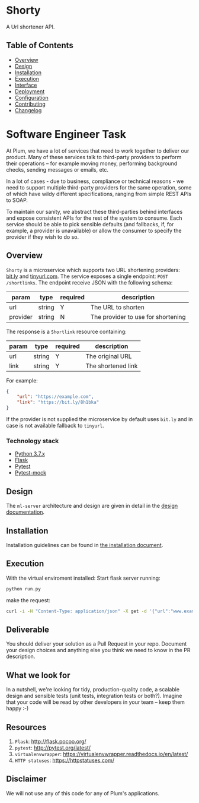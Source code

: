 # Shorty

A Url shortener API.


## Table of Contents

* [Overview](#overview)
* [Design](#design)
* [Installation](#installation)
* [Execution](#execution)
* [Interface](#interface)
* [Deployment](#-deployment)
* [Configuration](#-configuration)
* [Contributing](#-contributing)
* [Changelog](#-changelog)

Software Engineer Task
======================

At Plum, we have a lot of services that need to work together to deliver our product.
Many of these services talk to third-party providers to perform their operations – for
example moving money, performing background checks, sending messages or emails, etc.

In a lot of cases - due to business, compliance or technical reasons - we need to support
multiple third-party providers for the same operation, some of which have wildy different
specifications, ranging from simple REST APIs to SOAP.

To maintain our sanity, we abstract these third-parties behind interfaces and expose
consistent APIs for the rest of the system to consume. Each service should be able to
pick sensible defaults (and fallbacks, if, for example, a provider is unavailable) or
allow the consumer to specify the provider if they wish to do so.

Overview
-------

`Shorty` is a microservice which supports two URL shortening providers: [bit.ly](https://dev.bitly.com/) and [tinyurl.com](https://gist.github.com/MikeRogers0/2907534). The service exposes a single endpoint: `POST /shortlinks`. The endpoint receive
JSON with the following schema:

| param    | type   | required | description                        |
|----------|--------|----------|------------------------------------|
| url      | string | Y        | The URL to shorten                 |
| provider | string | N        | The provider to use for shortening |

The response is a `Shortlink` resource containing:

| param    | type   | required | description                        |
|----------|--------|----------|------------------------------------|
| url      | string | Y        | The original URL                   |
| link     | string | Y        | The shortened link                 |

For example:
```json
{
    "url": "https://example.com",
    "link": "https://bit.ly/8h1bka"
}
```

If the provider is not supplied the microservice by default uses `bit.ly` and in case is not available fallback to `tinyurl`.

### Technology stack

* [Python 3.7.x](https://www.python.org/)
* [Flask](https://flask.palletsprojects.com/en/1.1.x/)
* [Pytest](https://docs.pytest.org/en/stable/)
* [Pytest-mock](https://github.com/pytest-dev/pytest-mock/)

## Design

The `ml-server` architecture and design are given in detail in the [design documentation](docs/design.md). 


## Installation

Installation guidelines can be found in [the installation document](docs/installation.md).


## Execution

With the virtual enviroment installed:
Start flask server running:

```Python
python run.py
```
make the request:

```bash
curl -i -H "Content-Type: application/json" -X get -d '{"url":"www.example.com", "provider": "tinyurl"}' http://127.0.0.1:5000/shortlinks
```

Deliverable
-----------

You should deliver your solution as a Pull Request in your repo. Document your design choices and anything else you think we need to know in the PR description.

What we look for
----------------

In a nutshell, we're looking for tidy, production-quality code, a scalable design and sensible
tests (unit tests, integration tests or both?). Imagine that your code will be read by other 
developers in your team – keep them happy :-)

Resources
---------

1. `Flask`: http://flask.pocoo.org/
2. `pytest`: http://pytest.org/latest/
3. `virtualenvwrapper`: https://virtualenvwrapper.readthedocs.io/en/latest/
4. `HTTP statuses`: https://httpstatuses.com/

Disclaimer
----------

We will not use any of this code for any of Plum's applications.
